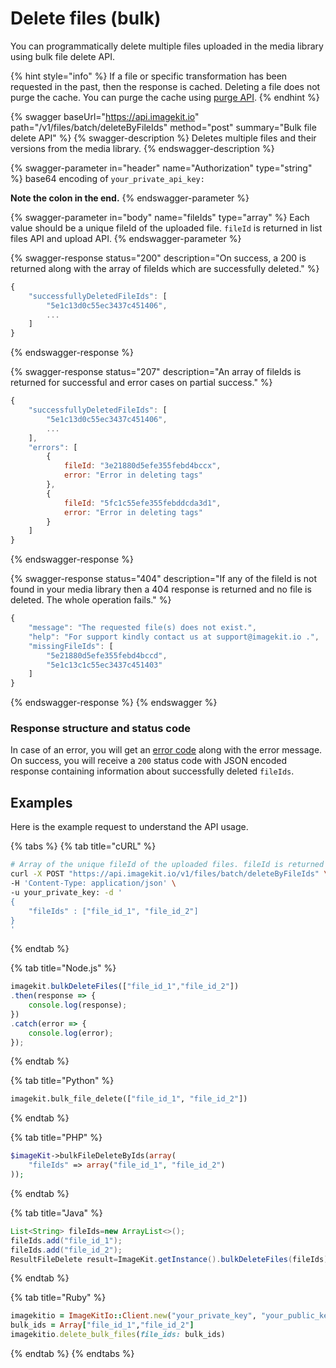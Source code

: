 # Delete files (bulk)

You can programmatically delete multiple files uploaded in the media library using bulk file delete API.

{% hint style="info" %}
If a file or specific transformation has been requested in the past, then the response is cached. Deleting a file does not purge the cache. You can purge the cache using [purge API](purge-cache.md).
{% endhint %}

{% swagger baseUrl="https://api.imagekit.io" path="/v1/files/batch/deleteByFileIds" method="post" summary="Bulk file delete API" %}
{% swagger-description %}
Deletes multiple files and their versions from the media library.
{% endswagger-description %}

{% swagger-parameter in="header" name="Authorization" type="string" %}
base64 encoding of `your_private_api_key:`

**Note the colon in the end.**
{% endswagger-parameter %}

{% swagger-parameter in="body" name="fileIds" type="array" %}
Each value should be a unique fileId of the uploaded file. `fileId` is returned in list files API and upload API.
{% endswagger-parameter %}

{% swagger-response status="200" description="On success, a 200 is returned along with the array of fileIds which are successfully deleted." %}
```javascript
{
    "successfullyDeletedFileIds": [
        "5e1c13d0c55ec3437c451406",
        ...
    ]
}
```
{% endswagger-response %}

{% swagger-response status="207" description="An array of fileIds is returned for successful and error cases on partial success." %}
```javascript
{
    "successfullyDeletedFileIds": [
        "5e1c13d0c55ec3437c451406",
        ...
    ],
    "errors": [
        {
            fileId: "3e21880d5efe355febd4bccx",
            error: "Error in deleting tags"
        },
        {
            fileId: "5fc1c55efe355febddcda3d1",
            error: "Error in deleting tags"
        }
    ]
}
```
{% endswagger-response %}

{% swagger-response status="404" description="If any of the fileId is not found in your media library then a 404 response is returned and no file is deleted. The whole operation fails." %}
```javascript
{
    "message": "The requested file(s) does not exist.",
    "help": "For support kindly contact us at support@imagekit.io .",
    "missingFileIds": [
        "5e21880d5efe355febd4bccd",
        "5e1c13c1c55ec3437c451403"
    ]
}
```
{% endswagger-response %}
{% endswagger %}

### Response structure and status code

In case of an error, you will get an [error code](../api-introduction/#error-codes) along with the error message. On success, you will receive a `200` status code with JSON encoded response containing information about successfully deleted `fileIds`.

## Examples

Here is the example request to understand the API usage.

{% tabs %}
{% tab title="cURL" %}
```bash
# Array of the unique fileId of the uploaded files. fileId is returned in response of list files API and upload API.
curl -X POST "https://api.imagekit.io/v1/files/batch/deleteByFileIds" \
-H 'Content-Type: application/json' \
-u your_private_key: -d '
{
	"fileIds" : ["file_id_1", "file_id_2"]
}
'
```
{% endtab %}

{% tab title="Node.js" %}
```javascript
imagekit.bulkDeleteFiles(["file_id_1","file_id_2"])
.then(response => {
    console.log(response);
})
.catch(error => {
    console.log(error);
});
```
{% endtab %}

{% tab title="Python" %}
```python
imagekit.bulk_file_delete(["file_id_1", "file_id_2"])
```
{% endtab %}

{% tab title="PHP" %}
```php
$imageKit->bulkFileDeleteByIds(array(
    "fileIds" => array("file_id_1", "file_id_2")
));
```
{% endtab %}

{% tab title="Java" %}
```java
List<String> fileIds=new ArrayList<>();
fileIds.add("file_id_1");
fileIds.add("file_id_2");
ResultFileDelete result=ImageKit.getInstance().bulkDeleteFiles(fileIds);
```
{% endtab %}

{% tab title="Ruby" %}
```ruby
imagekitio = ImageKitIo::Client.new("your_private_key", "your_public_key", "your_url_endpoint")
bulk_ids = Array["file_id_1","file_id_2"]
imagekitio.delete_bulk_files(file_ids: bulk_ids)
```
{% endtab %}
{% endtabs %}
